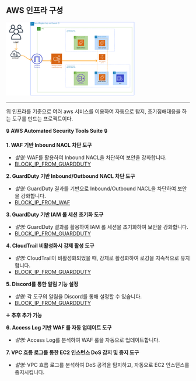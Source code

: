 ## AWS 인프라 구성

<img width="70%" src="https://github.com/CloudBread-WHS/aws-automated-security-tools/blob/main/aws_infra.png"/>

---
위 인프라를 기준으로 여러 aws 서비스를 이용하여 자동으로 탐지, 초기침해대응을 하는 도구를 만드는 프로젝트이다.

🔒 **AWS Automated Security Tools Suite** 🔒

**1. WAF 기반 Inbound NACL 차단 도구**

- *설명:* WAF를 활용하여 Inbound NACL을 차단하여 보안을 강화합니다.
- [BLOCK_IP_FROM_GUARDDUTY]()

**2. GuardDuty 기반 Inbound/Outbound NACL 차단 도구**

- *설명:* GuardDuty 결과를 기반으로 Inbound/Outbound NACL을 차단하여 보안을 강화합니다.
- [BLOCK_IP_FROM_WAF]()

**3. GuardDuty 기반 IAM 롤 세션 초기화 도구**

- *설명:* GuardDuty 결과를 활용하여 IAM 롤 세션을 초기화하여 보안을 강화합니다.
- [BLOCK_IP_FROM_GUARDDUTY]()

**4. CloudTrail 비활성화시 강제 활성 도구**

- *설명:* CloudTrail이 비활성화되었을 때, 강제로 활성화하여 로깅을 지속적으로 유지합니다.
- [BLOCK_IP_FROM_GUARDDUTY]()

**5. Discord를 통한 알림 기능 설정**

- *설명:* 각 도구의 알림을 Discord를 통해 설정할 수 있습니다.
- [BLOCK_IP_FROM_GUARDDUTY]()

  

➕ **추후 추가 기능**

**6. Access Log 기반 WAF 룰 자동 업데이트 도구**

- *설명:* Access Log를 분석하여 WAF 룰을 자동으로 업데이트합니다.

**7. VPC 흐름 로그를 통한 EC2 인스턴스 DoS 감지 및 중지 도구**

- *설명:* VPC 흐름 로그를 분석하여 DoS 공격을 탐지하고, 자동으로 EC2 인스턴스를 중지시킵니다.
